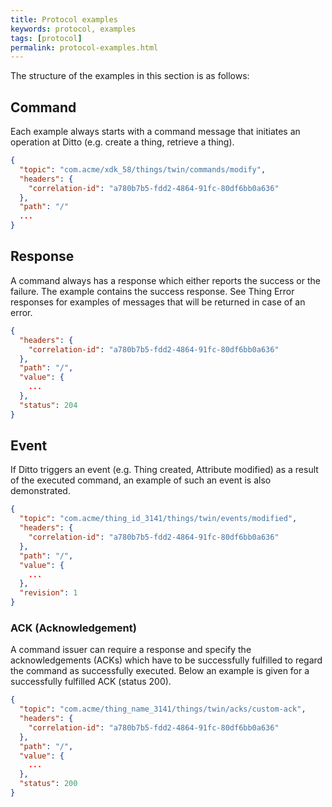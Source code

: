 ```yaml
---
title: Protocol examples
keywords: protocol, examples
tags: [protocol]
permalink: protocol-examples.html
---
```


The structure of the examples in this section is as follows:

## Command

Each example always starts with a command message that initiates an operation at Ditto (e.g. create a thing, retrieve a thing).

```json
{
  "topic": "com.acme/xdk_58/things/twin/commands/modify",
  "headers": {
    "correlation-id": "a780b7b5-fdd2-4864-91fc-80df6bb0a636"
  },
  "path": "/"
  ...
}
```

## Response

A command always has a response which either reports the success or the failure. The example contains the success response.
See Thing Error responses for examples of messages that will be returned in case of an error.

```json
{
  "headers": {
    "correlation-id": "a780b7b5-fdd2-4864-91fc-80df6bb0a636"
  },
  "path": "/",
  "value": {
    ...
  },
  "status": 204
}
```

## Event

If Ditto triggers an event (e.g. Thing created, Attribute modified) as a result of the executed command, an example of such an event is also demonstrated.

```json
{
  "topic": "com.acme/thing_id_3141/things/twin/events/modified",
  "headers": {
    "correlation-id": "a780b7b5-fdd2-4864-91fc-80df6bb0a636"
  },
  "path": "/",
  "value": {
    ...
  },
  "revision": 1
}
```

### ACK (Acknowledgement)
A command issuer can require a response and specify the acknowledgements (ACKs) which have to be successfully fulfilled
to regard the command as successfully executed.
Below an example is given for a successfully fulfilled ACK (status 200).

```json
{
  "topic": "com.acme/thing_name_3141/things/twin/acks/custom-ack",
  "headers": {
    "correlation-id": "a780b7b5-fdd2-4864-91fc-80df6bb0a636"
  },
  "path": "/",
  "value": {
    ...
  },
  "status": 200
}
```
